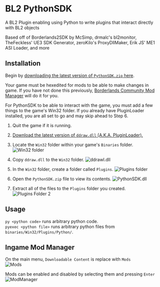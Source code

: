 # BL2 PythonSDK
A BL2 Plugin enabling using Python to write plugins that interact directly with BL2 objects

Based off of Borderlands2SDK by McSimp, drmalc's bl2monitor, TheFeckless' UE3 SDK Generator, zeroKilo's ProxyDllMaker, Erik JS' ME1 ASI Loader, and more

## Installation

Begin by [downloading the latest version of `PythonSDK.zip` here](https://github.com/Matt-Hurd/BL2-SDK/releases).

Your game must be hexedited for mods to be able to make changes in game. If you have not done this previously, [Borderlands Community Mod Manager](https://github.com/BLCM/BLCMods/wiki/Borderlands-Community-Mod-Manager) will do it for you.

For PythonSDK to be able to interact with the game, you must add a few things to the game's Win32 folder. If you already have PluginLoader installed, you are all set to go and may skip ahead to Step 6.

1. Quit the game if it is running.
2. [Download the latest version of `ddraw.dll` (A.K.A. PluginLoader).](https://github.com/c0dycode/BorderlandsPluginLoader/releases)
3. Locate the `Win32` folder within your game's `Binaries` folder. ![Win32 folder](https://i.imgur.com/t6OI06l.png)

4. Copy `ddraw.dll` to the `Win32` folder. ![ddrawl.dll](https://i.imgur.com/FHfiSqg.png)

5. In the `Win32` folder, create a folder called `Plugins`. ![Plugins folder](https://i.imgur.com/CDdoKDs.png)

6. Open the `PythonSDK.zip` file to view its contents. ![PythonSDK.dll](https://i.imgur.com/NVYad7L.png)

7. Extract all of the files to the `Plugins` folder you created. ![Plugins Folder 2](https://i.imgur.com/LWwJk9z.png)

## Usage

`py <python code>` runs arbitrary python code.  
`pyexec <python file>` runs arbitrary python files from `binaries/Win32/Plugins/Python/`.

## Ingame Mod Manager

On the main menu, `Downloadable Content` is replace with `Mods`  
![Mods](https://i.imgur.com/HOHcwYh.jpg)  

Mods can be enabled and disabled by selecting them and pressing `Enter`  
![ModManager](https://i.imgur.com/8ZaUsDP.png)
